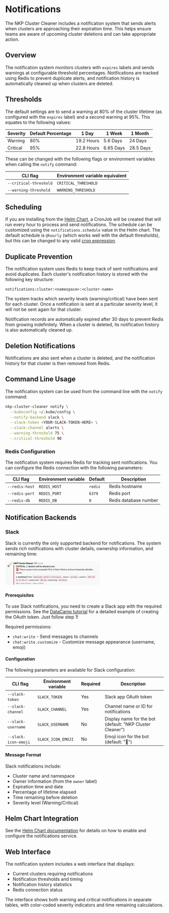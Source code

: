 # Notifications

The NKP Cluster Cleaner includes a notification system that sends alerts when clusters are approaching their expiration time. This helps ensure teams are aware of upcoming cluster deletions and can take appropriate action.

## Overview

The notification system monitors clusters with `expires` labels and sends warnings at configurable threshold percentages. Notifications are tracked using Redis to prevent duplicate alerts, and notification history is automatically cleaned up when clusters are deleted.

## Thresholds

The default settings are to send a warning at 80% of the cluster lifetime (as configured with the `expires` label) and a second warning at 95%. This equates to the following values:

| Severity | Default Percentage | 1 Day      | 1 Week    | 1 Month   |
|----------|--------------------|------------|-----------|-----------|
| Warning  | 80%                | 19.2 Hours | 5.6 Days  | 24 Days   |
| Critical | 95%                | 22.8 Hours | 6.65 Days | 28.5 Days |

These can be changed with the following flags or environment variables when calling the `notify` command:

| CLI flag | Environment variable equivalent |
| ---------|-------------------------------- |
| `--critical-threshold` | `CRITICAL_THRESHOLD` |
| `--warning-threshold`  | `WARNING_THRESHOLD` |

## Scheduling

If you are installing from the [Helm Chart](helm.md), a CronJob will be created that will run every hour to process and send notifications. The schedule can be customized using the `notifications.schedule` value in the Helm chart. The default schedule is `@hourly` (which works well with the default thresholds), but this can be changed to any valid [cron expression](https://kubernetes.io/docs/concepts/workloads/controllers/cron-jobs/#schedule-syntax). 

## Duplicate Prevention

The notification system uses Redis to keep track of sent notifications and avoid duplicates. Each cluster's notification history is stored with the following key structure:

```
notifications:cluster:<namespace>:<cluster-name>
```

The system tracks which severity levels (warning/critical) have been sent for each cluster. Once a notification is sent at a particular severity level, it will not be sent again for that cluster.

Notification records are automatically expired after 30 days to prevent Redis from growing indefinitely. When a cluster is deleted, its notification history is also automatically cleaned up.

## Deletion Notifications

Notifications are also sent when a cluster is deleted, and the notification history for that cluster is then removed from Redis.

## Command Line Usage

The notification system can be used from the command line with the `notify` command:

```bash
nkp-cluster-cleaner notify \
  --kubeconfig ~/.kube/config \
  --notify-backend slack \
  --slack-token <YOUR-SLACK-TOKEN-HERE> \
  --slack-channel alerts \
  --warning-threshold 75 \
  --critical-threshold 90
```

### Redis Configuration

The notification system requires Redis for tracking sent notifications. You can configure the Redis connection with the following parameters:

| CLI flag | Environment variable | Default | Description |
|----------|---------------------|---------|-------------|
| `--redis-host` | `REDIS_HOST` | `redis` | Redis hostname |
| `--redis-port` | `REDIS_PORT` | `6379` | Redis port |
| `--redis-db` | `REDIS_DB` | `0` | Redis database number |

## Notification Backends

### Slack

Slack is currently the only supported backend for notifications. The system sends rich notifications with cluster details, ownership information, and remaining time:

<img src="/docs/slack.png" width="300">

#### Prerequisites

To use Slack notifications, you need to create a Slack app with the required permissions. See the [DataCamp tutorial](https://www.datacamp.com/tutorial/how-to-send-slack-messages-with-python) for a detailed example of creating the OAuth token. Just follow step 1!

Required permissions:
- `chat:write` - Send messages to channels
- `chat:write.customize` - Customize message appearance (username, emoji)

#### Configuration

The following parameters are available for Slack configuration:

| CLI flag | Environment variable | Required | Description |
|----------|---------------------|----------|-------------|
| `--slack-token` | `SLACK_TOKEN` | Yes | Slack app OAuth token |
| `--slack-channel` | `SLACK_CHANNEL` | Yes | Channel name or ID for notifications |
| `--slack-username` | `SLACK_USERNAME` | No | Display name for the bot (default: "NKP Cluster Cleaner") |
| `--slack-icon-emoji` | `SLACK_ICON_EMOJI` | No | Emoji icon for the bot (default: ":broom:") |

#### Message Format

Slack notifications include:
- Cluster name and namespace
- Owner information (from the `owner` label)
- Expiration time and date
- Percentage of lifetime elapsed
- Time remaining before deletion
- Severity level (Warning/Critical)

## Helm Chart Integration

See the [Helm Chart documentation](helm.md#notifications) for details on how to enable and configure the notifications service. 

## Web Interface

The notification system includes a web interface that displays:

- Current clusters requiring notifications
- Notification thresholds and timing
- Notification history statistics
- Redis connection status

The interface shows both warning and critical notifications in separate tables, with color-coded severity indicators and time remaining calculations.

